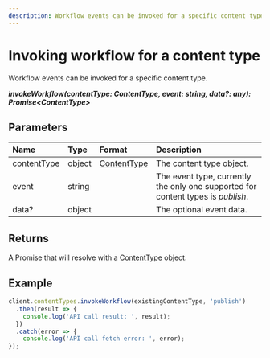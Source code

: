 ```yaml
---
description: Workflow events can be invoked for a specific content type.
---
```

# Invoking workflow for a content type

Workflow events can be invoked for a specific content type.

 ***invokeWorkflow(contentType: ContentType, event: string, data?: any): Promise&lt;ContentType&gt;***

## Parameters

| Name | Type | Format | Description |
|:-|:-|:-|:-|
| contentType | object | [ContentType](/model/content-type.md) | The content type object. |
| event | string | | The event type, currently the only one supported for content types is *publish*. |
| data? | object | | The optional event data. |

## Returns
A Promise that will resolve with a [ContentType](/model/content-type.md) object.

## Example

```js
client.contentTypes.invokeWorkflow(existingContentType, 'publish')
  .then(result => {      
    console.log('API call result: ', result);              
  })
  .catch(error => {
    console.log('API call fetch error: ', error);      
});
```
